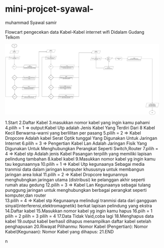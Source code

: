 # mini-projcet-syawal-
muhammad Syawal samir

Flowcart pengecekan data Kabel-Kabel internet wifi Didalam Gudang Telkom

![img alt](https://github.com/syawal619/mini-projcet-syawal-/blob/6079d0e95e5643bca07397de6a1c5bd1b0d3227b/foto.flowcart.jpg)

1.Start
2.Daftar Kabel
3.masukkan nomor kabel yang ingin kamu pahami
4.pilih = 1 => output:Kabel Utp adalah Jenis Kabel Yang Terdiri Dari 8 Kabel Kecil Berwarna-warni yang berlilitan per pasang
5.pilih = 2 => Kabel Dropcore Adalah kabel Serat Optik tunggal Yang Digunakan Untuk Jaringan Internet
6.pilih = 3 => Pengertian Kabel Lan Adalah Jaringan Fisik Yang Digunakan Untuk Menghubungkan Perangkat Seperti Switch,Router
7.pilih = 4 => Kabel stp Adalah jenis Kabel Pasangan terpilih yang memiliki lapisan pelindung tambahan
8.kabel kabel
9.Masukkan  nomor kabel yg ingin kamu tau kegunaannya
10.pilih = 1 => Kabel Utp kegunaanya Sebagai media tranmisi data dalam jaringan komputer khususnya untuk membangun jaringan area lokal
11.pilih = 2 => Kabel Dropcore  kegunannya menghubngkan jaringan utama (distribusi) ke pelanggan akhir seperti rumah atau gedung
12.pilih = 3 => Kabel Lan Kegunaanya sebagai tulang punggung jaringan untuk menghubungkan berbagai perangkat seperti komputer,dan router  
13.pilih = 4 => Kabel stp Kegunaanya melindugi tranmisi data dari gangguan sinyal(interferensi,elektromagnetik) berkat lapisan  pelindung yang ekstra
14.Daftar kabel
15.Masukkan  nomor kabel yg ingin kamu hapus
16.piih = 1
  pilih = 2
  pilih = 3
  pilih = 4
 17.Data Tidak Vaid,coba lagi
 18.Menghapus data kabel
 19.output kabel berhasil dihapus menampilkan daftar kabel setelah penghapusan
 20.Riwayat Pilihanmu:
Nomor Kabel (Pengertian):
Nomor Kabel(Kegunaan):
Nomor Kabel yang dihapus:
21.END


n
